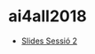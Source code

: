 # ai4all2018
* [Slides Sessió 2](https://docs.google.com/presentation/d/1az5jWOnGyJAlq8AsVJHiZsr-AKvuI65DH1qRMBio-6k/edit?usp=sharing)
